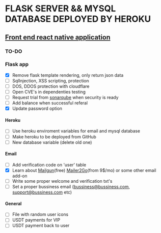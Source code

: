 # FLASK SERVER && MYSQL DATABASE DEPLOYED BY HEROKU

## [Front end react native application](github.com/Haki-Malai/front-native)

### TO-DO

### Flask app
 -  [x] Remove flask template rendering, only return json data
 -  [ ] SqlInjection, XSS scripting, protection
 -  [ ] DOS, DDOS protection with cloudflare
 -  [ ] Open CVE's in dependenties testing
 -  [ ] Request trial from [sonarqube](www.sonarqube.org/) when security is ready
 -  [ ] Add balance when successful referal
 -  [x] Update password option
#### Heroku
 -  [ ] Use heroku enviroment variables for email and mysql database
 -  [ ] Make heroku to be deployed from GitHub
 -  [ ] New database variable (delete old one)
#### Email
 -  [ ] Add verification code on 'user' table
 -  [x] Learn about [Mailgun](https://elements.heroku.com/addons/mailgun)(free) [Mailer2Go](https://devcenter.heroku.com/articles/mailertogo)(from 9$/mo) or some other email add-on
 -  [ ] Write some proper welcome and verification txt's
 -  [ ] Set a proper bussiness email (bussiness@bussiness.com, support@bussiness.com etc)
#### General
 -  [ ] File with random user icons
 -  [ ] USDT payments for VIP
 -  [ ] USDT payment back to user
